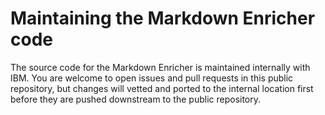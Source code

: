 <!--
# Copyright 2022, 2023 IBM Inc. All rights reserved
# SPDX-License-Identifier: Apache2.0
# Last updated: 2023-06-01
-->


# Maintaining the Markdown Enricher code


The source code for the Markdown Enricher is maintained internally with IBM. You are welcome to open issues and pull requests in this public repository, but changes will vetted and ported to the internal location first before they are pushed downstream to the public repository.



